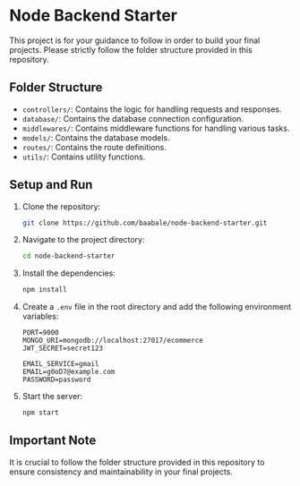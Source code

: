# Node Backend Starter

This project is for your guidance to follow in order to build your final projects. Please strictly follow the folder structure provided in this repository.

## Folder Structure

- `controllers/`: Contains the logic for handling requests and responses.
- `database/`: Contains the database connection configuration.
- `middlewares/`: Contains middleware functions for handling various tasks.
- `models/`: Contains the database models.
- `routes/`: Contains the route definitions.
- `utils/`: Contains utility functions.

## Setup and Run

1. Clone the repository:
   ```bash
   git clone https://github.com/baabale/node-backend-starter.git
   ```

2. Navigate to the project directory:
   ```bash
   cd node-backend-starter
   ```

3. Install the dependencies:
   ```bash
   npm install
   ```

4. Create a `.env` file in the root directory and add the following environment variables:
   ```env
   PORT=9000
   MONGO_URI=mongodb://localhost:27017/ecommerce
   JWT_SECRET=secret123

   EMAIL_SERVICE=gmail
   EMAIL=g0oD7@example.com
   PASSWORD=password
   ```

5. Start the server:
   ```bash
   npm start
   ```

## Important Note

It is crucial to follow the folder structure provided in this repository to ensure consistency and maintainability in your final projects.
